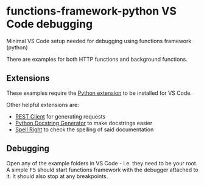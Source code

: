# functions-framework-python VS Code debugging
Minimal VS Code setup needed for debugging using functions framework (python)

There are examples for both HTTP functions and background functions.

## Extensions
These examples require the [Python extension](https://marketplace.visualstudio.com/items?itemName=ms-python.python) to be installed for VS Code.

Other helpful extensions are:
- [REST Client](https://marketplace.visualstudio.com/items?itemName=humao.rest-client) for generating requests
- [Python Docstring Generator](https://marketplace.visualstudio.com/items?itemName=njpwerner.autodocstring) to make docstrings easier
- [Spell Right](https://marketplace.visualstudio.com/items?itemName=ban.spellright) to check the spelling of said documentation

## Debugging
Open any of the example folders in VS Code - i.e. they need to be your root. A simple <kbd>F5</kbd> should start functions framework with the debugger attached to it. It should also stop at any breakpoints.